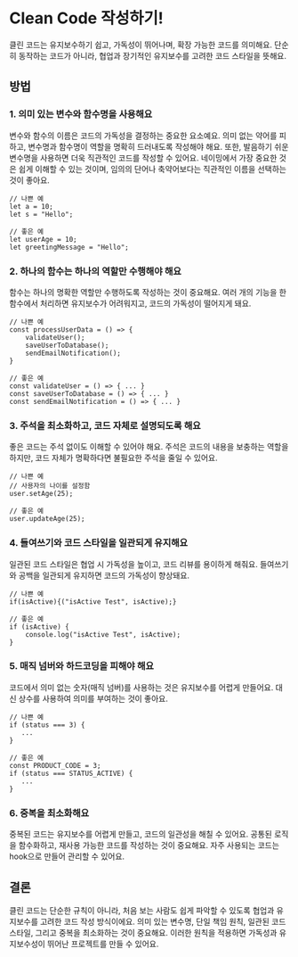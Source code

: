 # Clean Code 작성하기!
 클린 코드는 유지보수하기 쉽고, 가독성이 뛰어나며, 확장 가능한 코드를 의미해요. 단순히 동작하는 코드가 아니라, 협업과 장기적인 유지보수를 고려한 코드 스타일을 뜻해요.

## 방법
### 1. 의미 있는 변수와 함수명을 사용해요
변수와 함수의 이름은 코드의 가독성을 결정하는 중요한 요소예요. 의미 없는 약어를 피하고, 변수명과 함수명이 역할을 명확히 드러내도록 작성해야 해요. 또한, 발음하기 쉬운 변수명을 사용하면 더욱 직관적인 코드를 작성할 수 있어요. 네이밍에서 가장 중요한 것은 쉽게 이해할 수 있는 것이며, 임의의 단어나 축약어보다는 직관적인 이름을 선택하는 것이 좋아요.
```js{4}
// 나쁜 예
let a = 10;
let s = "Hello";

// 좋은 예
let userAge = 10;
let greetingMessage = "Hello";
```

### 2. 하나의 함수는 하나의 역할만 수행해야 해요

함수는 하나의 명확한 역할만 수행하도록 작성하는 것이 중요해요. 여러 개의 기능을 한 함수에서 처리하면 유지보수가 어려워지고, 코드의 가독성이 떨어지게 돼요.

```js{4}
// 나쁜 예
const processUserData = () => {
    validateUser();
    saveUserToDatabase();
    sendEmailNotification();
}

// 좋은 예
const validateUser = () => { ... }
const saveUserToDatabase = () => { ... }
const sendEmailNotification = () => { ... }
```

### 3. 주석을 최소화하고, 코드 자체로 설명되도록 해요

좋은 코드는 주석 없이도 이해할 수 있어야 해요. 주석은 코드의 내용을 보충하는 역할을 하지만, 코드 자체가 명확하다면 불필요한 주석을 줄일 수 있어요.
```js{4}
// 나쁜 예
// 사용자의 나이를 설정함
user.setAge(25);

// 좋은 예
user.updateAge(25);
```

### 4. 들여쓰기와 코드 스타일을 일관되게 유지해요

일관된 코드 스타일은 협업 시 가독성을 높이고, 코드 리뷰를 용이하게 해줘요. 들여쓰기와 공백을 일관되게 유지하면 코드의 가독성이 향상돼요.
```js{4}
// 나쁜 예
if(isActive){("isActive Test", isActive);}

// 좋은 예
if (isActive) {
    console.log("isActive Test", isActive);
}
```
### 5. 매직 넘버와 하드코딩을 피해야 해요

코드에서 의미 없는 숫자(매직 넘버)를 사용하는 것은 유지보수를 어렵게 만들어요. 대신 상수를 사용하여 의미를 부여하는 것이 좋아요.
```js{4}
// 나쁜 예
if (status === 3) {
   ...
}

// 좋은 예
const PRODUCT_CODE = 3;
if (status === STATUS_ACTIVE) {
   ...
}
```

### 6. 중복을 최소화해요

중복된 코드는 유지보수를 어렵게 만들고, 코드의 일관성을 해칠 수 있어요. 공통된 로직을 함수화하고, 재사용 가능한 코드를 작성하는 것이 중요해요. 자주 사용되는 코드는 hook으로 만들어 관리할 수 있어요.


## 결론

클린 코드는 단순한 규칙이 아니라, 처음 보는 사람도 쉽게 파악할 수 있도록 협업과 유지보수를 고려한 코드 작성 방식이에요. 의미 있는 변수명, 단일 책임 원칙, 일관된 코드 스타일, 그리고 중복을 최소화하는 것이 중요해요. 이러한 원칙을 적용하면 가독성과 유지보수성이 뛰어난 프로젝트를 만들 수 있어요. 


